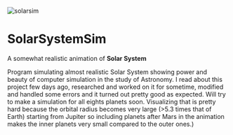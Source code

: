 ![solarsim](https://user-images.githubusercontent.com/50978045/130365952-9e3853eb-cb61-4dfa-8ac4-0d9fc8946f28.png)
# SolarSystemSim
A somewhat realistic animation of **Solar System**

Program simulating almost realistic Solar System showing power and beauty of computer simulation in the study of Astronomy.
I read about this project few days ago, researched and worked on it for sometime, modified and handled some errors and it turned out pretty good as expected.
Will try to make a simulation for all eights planets soon. Visualizing that is pretty hard because the orbital radius becomes very large (>5.3 times that of Earth) starting from Jupiter so including planets after Mars in the animation makes the inner planets very small compared to the outer ones.)





